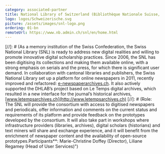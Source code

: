 ```yaml
---
category: associated-partner
title: National Library of Switzerland (Bibliothèque Nationale Suisse, BN)
logo: logos/Schweizerische.svg
picture: /assets/images/snl-logo.png
ordering: 01-bn
remoteUrl: https://www.nb.admin.ch/snl/en/home.html
---
```


[//]: # (As a memory institution of the Swiss Confederation, the Swiss National Library (SNL) is ready to address new digital realities and willing to promote innovative digital scholarship practices. Since 2006, the SNL has been digitising its collections and making them available online, with a strong emphasis on serials and the press, for which there is significant user demand. In collaboration with cantonal libraries and publishers, the Swiss National Library set up a platform for online newspapers in 2011, recently improved and refactored: [e-newspaperarchives.ch](https://www.e-newspaperarchives.ch/). It also actively supported the DHLAB’s project based on Le Temps digital archives, which resulted in a new interface for the journal’s historical archives,[www.letempsarchives.ch](http://www.letempsarchives.ch)
[//]: # (Role: The SNL will provide the consortium with access to digitised newspapers and periodicals, offer information and comments on the current status and requirements of its platform and provide feedback on the prototypes developed by the consortium. It will also take part in workshops where infrastructure providers (libraries, archives), digital scholars (historians) and text miners will share and exchange experience, and it will benefit from the enrichment of newspaper content and the availability of open-source prototypes.Participants\*\*: Marie-Christine Doffey (Director), Liliane Regamey (Head of User Services)")
